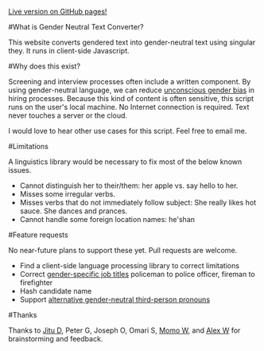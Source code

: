 [Live version on GitHub pages!](https://jewang.github.io/gender-neutral-text-converter/)

#What is Gender Neutral Text Converter? 

This website converts gendered text into gender-neutral text using
singular they. It
runs in client-side Javascript. 

#Why does this exist?

Screening and interview processes often include a written component. By using gender-neutral language, we can reduce [unconscious gender
bias](https://diversity.ucsf.edu/resources/unconscious-bias) in hiring
processes. Because this kind of content is often sensitive, this script runs
on the user's local machine. No Internet connection is required. Text never touches a server or the cloud.

I would love to hear other use cases for this script. Feel free to email me.

#Limitations

A linguistics library would be necessary to fix most of the below known issues.

* Cannot distinguish her to their/them: her apple vs. say hello to her.
* Misses some irregular verbs.
* Misses verbs that do not immediately follow subject: She really likes hot sauce. She dances and prances.
* Cannot handle some foreign location names: he'shan

#Feature requests 

No near-future plans to support these yet. Pull requests are welcome.

* Find a client-side language processing library to correct limitations
* Correct [gender-specific job
  titles](https://en.wikipedia.org/wiki/Gender_marking_in_job_titles) policeman
  to police officer, fireman to firefighter
* Hash candidate name
* Support [alternative gender-neutral third-person
  pronouns](https://en.wikipedia.org/wiki/Gender-specific_and_gender-neutral_third-person_pronouns#Summary)

#Thanks

Thanks to [Jitu D](https://github.com/r2jitu), Peter G, Joseph O, Omari S, [Momo W](https://github.com/maurwang), and [Alex W](http://oldspeak.us/) for brainstorming and feedback.
